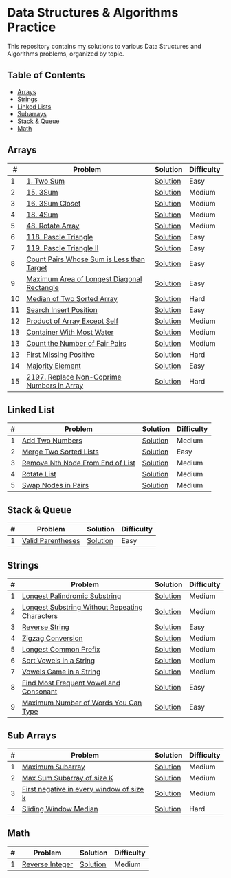# Data Structures & Algorithms Practice

This repository contains my solutions to various Data Structures and Algorithms problems, organized by topic.

## Table of Contents

- [Arrays](https://github.com/Ritesh001-Git/DSA/tree/main/Array)
- [Strings](https://github.com/Ritesh001-Git/DSA/tree/main/Strings)
- [Linked Lists](https://github.com/Ritesh001-Git/DSA/tree/main/LinkedList)
- [Subarrays](https://github.com/Ritesh001-Git/DSA/tree/main/SubArray)
- [Stack & Queue](https://github.com/Ritesh001-Git/DSA/tree/main/Stack%26Queue)
- [Math](https://github.com/Ritesh001-Git/DSA/tree/main/Math)


## Arrays

| # | Problem | Solution | Difficulty |
|---| ------- | -------- | ---------- |
| 1 | [1. Two Sum](https://leetcode.com/problems/two-sum/) | [Solution](https://github.com/Ritesh001-Git/DSA/blob/main/Array/TwoSum.java) | Easy |
| 2 | [15. 3Sum](https://leetcode.com/problems/3sum/description/) | [Solution](https://github.com/Ritesh001-Git/DSA/blob/main/Array/3Sum.java) | Medium |
| 3 | [16. 3Sum Closet](https://leetcode.com/problems/3sum-closest/description/) | [Solution](./arrays/container-most-water.cpp) | Medium |
| 4 | [18. 4Sum](https://leetcode.com/problems/4sum/description/) | [Solution](https://github.com/Ritesh001-Git/DSA/blob/main/Array/FourSum.java) | Medium |
| 5 | [48. Rotate Array](https://leetcode.com/problems/rotate-array/description/) | [Solution](https://github.com/Ritesh001-Git/DSA/blob/main/Array/RotateArray.java) | Medium |
| 6 | [118. Pascle Triangle](https://leetcode.com/problems/pascals-triangle/submissions/1757905793/) | [Solution](https://github.com/Ritesh001-Git/DSA/blob/main/Array/Pascaltriangle.java) | Easy |
| 7 | [119. Pascle Triangle II](https://leetcode.com/problems/pascals-triangle-ii/description/) | [Solution](https://github.com/Ritesh001-Git/DSA/blob/main/Array/PascleTriangle2.java) | Easy |
| 8 | [Count Pairs Whose Sum is Less than Target](https://leetcode.com/problems/count-pairs-whose-sum-is-less-than-target/description/) | [Solution](https://github.com/Ritesh001-Git/DSA/blob/main/Array/CountPairsWhoseSumIsLessThanTarget.java) | Easy |
| 9 | [Maximum Area of Longest Diagonal Rectangle](https://leetcode.com/problems/maximum-area-of-longest-diagonal-rectangle/) | [Solution](https://github.com/Ritesh001-Git/DSA/blob/main/Array/MaximumAreaofLongestDiagonalRectangle.java) | Easy |
| 10 | [Median of Two Sorted Array](https://leetcode.com/problems/median-of-two-sorted-arrays/?envType=problem-list-v2&envId=array) | [Solution](https://github.com/Ritesh001-Git/DSA/blob/main/Array/MedianOfTwoSortedArray.java) | Hard |
| 11 | [Search Insert Position](https://leetcode.com/problems/search-insert-position/description/?envType=problem-list-v2&envId=array) | [Solution](https://github.com/Ritesh001-Git/DSA/blob/main/Array/SearchInsertPosition.java) | Easy |
| 12 | [Product of Array Except Self](https://leetcode.com/problems/product-of-array-except-self/description/) | [Solution](https://github.com/Ritesh001-Git/DSA/blob/main/Array/ProductOfArrayExceptSelf.java) | Medium |
| 13 | [Container With Most Water](https://leetcode.com/problems/container-with-most-water/description/) | [Solution](https://github.com/Ritesh001-Git/DSA/blob/main/Array/ContainerWithMostWater.java) | Medium |
| 13 | [Count the Number of Fair Pairs](https://leetcode.com/problems/count-the-number-of-fair-pairs/description/) | [Solution](https://github.com/Ritesh001-Git/DSA/blob/main/Array/CountTheNumbersOffairPairs.java) | Medium |
| 13 | [First Missing Positive](https://leetcode.com/problems/first-missing-positive/description/) | [Solution](https://github.com/Ritesh001-Git/DSA/blob/main/Array/FirstMissingpositive.java) | Hard |
| 14 | [Majority Element](https://leetcode.com/problems/majority-element/description/?envType=problem-list-v2&envId=array) | [Solution](https://github.com/Ritesh001-Git/DSA/blob/main/Array/MajorityElement.java) | Easy |
| 15 | [2197. Replace Non-Coprime Numbers in Array](https://leetcode.com/problems/replace-non-coprime-numbers-in-array/description/) | [Solution](https://github.com/Ritesh001-Git/DSA/blob/main/Array/ReplaceNonCoprimeNumbersInArray.java) | Hard |

## Linked List
| # | Problem | Solution | Difficulty |
|---| ------- | -------- | ---------- |
| 1 | [Add Two Numbers](https://leetcode.com/problems/add-two-numbers/) | [Solution](https://github.com/Ritesh001-Git/DSA/blob/main/LinkedList/AddTwoNumbers.java) | Medium |
| 2 | [Merge Two Sorted Lists](https://leetcode.com/problems/merge-two-sorted-lists/) | [Solution](https://github.com/Ritesh001-Git/DSA/blob/main/LinkedList/Merge2SortedList.java) | Easy |
| 3 | [Remove Nth Node From End of List](https://leetcode.com/problems/remove-nth-node-from-end-of-list/) | [Solution](https://github.com/Ritesh001-Git/DSA/blob/main/LinkedList/RemoveNthNodeFromEnd.java) | Medium |
| 4 | [Rotate List](https://leetcode.com/problems/rotate-list/) | [Solution](https://github.com/Ritesh001-Git/DSA/blob/main/LinkedList/RotateList.java) | Medium |
| 5 | [Swap Nodes in Pairs](https://leetcode.com/problems/swap-nodes-in-pairs/) | [Solution](https://github.com/Ritesh001-Git/DSA/blob/main/LinkedList/SwapPairs.java) | Medium |

## Stack & Queue

| # | Problem | Solution | Difficulty |
|---| ------- | -------- | ---------- |
| 1 | [Valid Parentheses](https://leetcode.com/problems/valid-parentheses/) | [Solution](./Stack&Queue/ValidParentheses.java) | Easy |

## Strings

| # | Problem | Solution | Difficulty |
|---| ------- | -------- | ---------- |
| 1 | [Longest Palindromic Substring](https://leetcode.com/problems/longest-palindromic-substring/description/) | [Solution](https://github.com/Ritesh001-Git/DSA/blob/main/Strings/LongestPalindromicSubstring.java) | Medium |
| 2 | [Longest Substring Without Repeating Characters](https://leetcode.com/problems/longest-substring-without-repeating-characters/) | [Solution](https://github.com/Ritesh001-Git/DSA/blob/main/Strings/LongestPalindromicSubstring.java) | Medium |
| 3 | [Reverse String](https://leetcode.com/problems/reverse-string/description/) | [Solution](https://github.com/Ritesh001-Git/DSA/blob/main/Strings/ReverseString.java) | Easy |
| 4 | [Zigzag Conversion](https://leetcode.com/problems/zigzag-conversion/description/) | [Solution](https://github.com/Ritesh001-Git/DSA/blob/main/Strings/ZigzagConversion.java) | Medium |
| 5 | [Longest Common Prefix](https://leetcode.com/problems/longest-common-prefix/) | [Solution](https://github.com/Ritesh001-Git/DSA/blob/main/Strings/LongestCommonPrefix.java) | Medium |
| 6 | [Sort Vowels in a String](https://leetcode.com/problems/sort-vowels-in-a-string/description/) | [Solution](https://github.com/Ritesh001-Git/DSA/blob/main/Strings/SortVowelsInString.java) | Medium |
| 7 | [Vowels Game in a String](https://leetcode.com/problems/vowels-game-in-a-string/description/) | [Solution](https://github.com/Ritesh001-Git/DSA/blob/main/Strings/VowelsGameInString.java) | Medium |
| 8 | [Find Most Frequent Vowel and Consonant](https://leetcode.com/problems/find-most-frequent-vowel-and-consonant/description/) | [Solution](https://github.com/Ritesh001-Git/DSA/blob/main/Strings/FindMostFrequentVowelandConsonant.java) | Easy |
| 9 | [Maximum Number of Words You Can Type](https://leetcode.com/problems/maximum-number-of-words-you-can-type/description/?envType=daily-question&envId=2025-09-15) | [Solution](https://github.com/Ritesh001-Git/DSA/blob/main/Strings/MaximumNumberofWordsYouCanType.java) | Easy |


## Sub Arrays

| # | Problem | Solution | Difficulty |
|---| ------- | -------- | ---------- |
| 1 | [Maximum Subarray](https://leetcode.com/problems/maximum-subarray/description/) | [Solution](https://github.com/Ritesh001-Git/DSA/blob/main/SubArray/MaximumSubarray.java) | Medium |
| 2 | [Max Sum Subarray of size K](https://www.geeksforgeeks.org/problems/max-sum-subarray-of-size-k5313/1) | [Solution](https://github.com/Ritesh001-Git/DSA/blob/main/SubArray/MaximumSumSizeK.java) | Medium |
| 3 | [First negative in every window of size k](https://www.geeksforgeeks.org/problems/first-negative-integer-in-every-window-of-size-k3345/1) | [Solution](https://github.com/Ritesh001-Git/DSA/blob/main/SubArray/FirstNegativeInWindow.java) | Medium |
| 4 | [Sliding Window Median](https://leetcode.com/problems/sliding-window-median/description/) | [Solution](https://github.com/Ritesh001-Git/DSA/blob/main/SubArray/SlidingWindowMedian.java) | Hard |

## Math
| # | Problem | Solution | Difficulty |
|---| ------- | -------- | ---------- |
| 1 | [Reverse Integer](https://leetcode.com/problems/reverse-integer/) | [Solution](https://github.com/Ritesh001-Git/DSA/blob/main/Math/ReverseInteger.java) | Medium |
